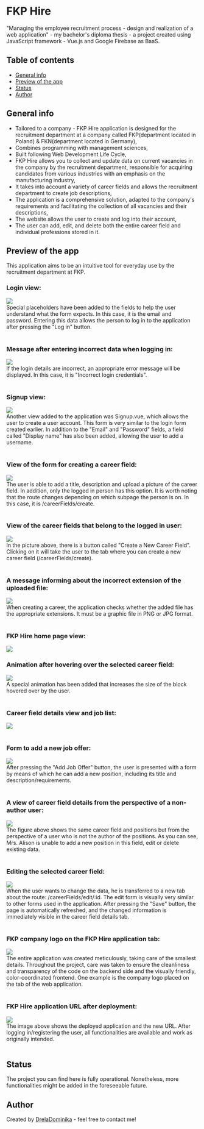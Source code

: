 # FKP Hire

"Managing the employee recruitment process - design and realization of a web application" - my bachelor's diploma thesis - a project created using JavaScript framework - Vue.js and Google Firebase as BaaS.

## Table of contents
* [General info](#general-info)
* [Preview of the app](#preview-of-the-app)
* [Status](#status)
* [Author](#author)

## General info

* Tailored to a company - FKP Hire application is designed for the recruitment department at a company called 
FKP(department located in Poland) & FKN(department located in Germany),
* Combines programming with management sciences,
* Built following Web Development Life Cycle,
* FKP Hire allows you to collect and update data on current vacancies in the company by the recruitment 
department, responsible for acquiring candidates from various industries with an emphasis on the 
manufacturing industry,
* It takes into account a variety of career fields and allows the recruitment department to create job 
descriptions,
* The application is a comprehensive solution, adapted to the company's requirements and facilitating the 
collection of all vacancies and their descriptions,
* The website allows the user to create and log into their account,
* The user can add, edit, and delete both the entire career field and individual professions stored in it.


## Preview of the app

This application aims to be an intuitive tool for everyday use by the recruitment department at FKP.

### Login view:
![](ss/login.png) </br>
Special placeholders have been added to the fields to help the user understand what the form expects. In this case, it is the email and password. Entering this data allows the person to log in to the application after pressing the "Log in" button. </br> 
 </br> 
 ### Message after entering incorrect data when logging in:
 ![](ss/error1.png) </br> 
If the login details are incorrect, an appropriate error message will be displayed. In this case, it is "Incorrect login credentials". </br> 
 </br> 
 ### Signup view:
![](ss/signup.png) </br>
Another view added to the application was Signup.vue, which allows the user to create a user account. This form is very similar to the login form created earlier. In addition to the "Email" and "Password" fields, a field called "Display name" has also been added, allowing the user to add a username. </br> 
 </br> 
 ### View of the form for creating a career field:
 ![](ss/careerField.png) </br>
The user is able to add a title, description and upload a picture of the career field. In addition, only the logged in person has this option. It is worth noting that the route changes depending on which subpage the person is on. In this case, it is /careerFields/create. </br> 
 </br> 
 ### View of the career fields that belong to the logged in user:
![](ss/careerFieldView.png) </br>
In the picture above, there is a button called "Create a New Career Field". Clicking on it will take the user to the tab where you can create a new career field (/careerFields/create). </br> 
 </br> 
 ### A message informing about the incorrect extension of the uploaded file:
![](ss/error2.png) </br>
When creating a career, the application checks whether the added file has the appropriate extensions. It must be a graphic file in PNG or JPG format. </br> 
 </br> 
 ### FKP Hire home page view: </br>
![](ss/mainPage.png) </br>
### Animation after hovering over the selected career field:
![](ss/animation.png) </br>
A special animation has been added that increases the size of the block hovered over by the user. </br> 
 </br> 
 ### Career field details view and job list: </br> 
![](ss/careerFieldDetails.png) </br>
 </br>
 ### Form to add a new job offer:
![](ss/newJobOffer.png) </br>
After pressing the "Add Job Offer" button, the user is presented with a form by means of which he can add a new position, including its title and description/requirements. </br> 
 </br> 
 ### A view of career field details from the perspective of a non-author user:
![](ss/notAuthorView.png) </br>
The figure above shows the same career field and positions but from the perspective of a user who is not the author of the positions. As you can see, Mrs. Alison is unable to add a new position in this field, edit or delete existing data. </br> 
 </br> 
 ### Editing the selected career field:
![](ss/editing.png) </br>
When the user wants to change the data, he is transferred to a new tab about the route: /careerFields/edit/:id. The edit form is visually very similar to other forms used in the application. After pressing the "Save" button, the page is automatically refreshed, and the changed information is immediately visible in the career field details tab. </br> 
 </br> 
 ### FKP company logo on the FKP Hire application tab:
![](ss/logo.png) </br>
The entire application was created meticulously, taking care of the smallest details. Throughout the project, care was taken to ensure the cleanliness and transparency of the code on the backend side and the visually friendly, color-coordinated frontend. One example is the company logo placed on the tab of the web application. </br> 
 </br>
 ### FKP Hire application URL after deployment:
![](ss/url.png) </br>
The image above shows the deployed application and the new URL. After logging in/registering the user, all functionalities are available and work as originally intended. </br> 
 </br>
 
## Status
The project you can find here is fully operational. Nonetheless, more functionalities might be added in the foreseeable future. 

## Author
Created by [DrelaDominika](https://github.com/DrelaDominika) - feel free to contact me!
